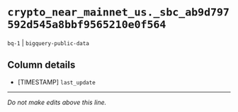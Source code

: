 # `crypto_near_mainnet_us._sbc_ab9d797592d545a8bbf9565210e0f564`
`bq-1` | `bigquery-public-data`

## Column details
* [TIMESTAMP] `last_update`

-------------------------------------------------------------------------------
*Do not make edits above this line.*
